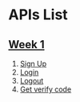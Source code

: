 # APIs List

## [Week 1](./week1.md)

1. [Sign Up](./week1.md#sign-up)
2. [Login](./week1.md#login)
3. [Logout](./week1.md#logout)
4. [Get verify code](./week1.md#get%20verify%20code)
